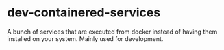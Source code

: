 # dev-containered-services
A bunch of services that are executed from docker instead of having them installed on your system. Mainly used for development.
